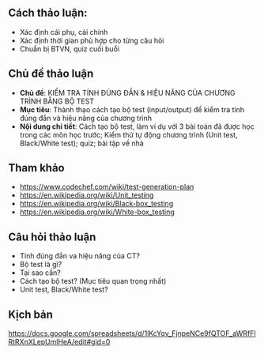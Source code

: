 ## Cách thảo luận:
- Xác định cái phụ, cái chính
- Xác định thời gian phù hợp cho từng câu hỏi
- Chuẩn bị BTVN, quiz cuối buổi

## Chủ đề thảo luận
- **Chủ đề**: KIỂM TRA TÍNH ĐÚNG ĐẮN & HIỆU NĂNG CỦA CHƯƠNG TRÌNH BẰNG BỘ TEST
- **Mục tiêu**: Thành thạo cách tạo bộ test (input/output) để kiểm tra tính đúng đắn và hiệu năng của chương trình
- **Nội dung chi tiết**: Cách tạo bộ test, làm ví dụ với 3 bài toán đã được học trong các môn học trước; Kiểm thử tự động chương trình (Unit test, Black/White test); quiz; bài tập về nhà

## Tham khảo 
- https://www.codechef.com/wiki/test-generation-plan
- https://en.wikipedia.org/wiki/Unit_testing
- https://en.wikipedia.org/wiki/Black-box_testing
- https://en.wikipedia.org/wiki/White-box_testing

## Câu hỏi thảo luận
- Tính đúng đắn va hiệu năng của CT?
- Bộ test là gì?
- Tại sao cần?
- Cách tạo bộ test? (Mục tiêu quan trọng nhất)
- Unit test, Black/White test?

## Kịch bản
https://docs.google.com/spreadsheets/d/1lKcYqv_FjnpeNCe9fQTOF_aWRfFlRtRXnXLepUmlHeA/edit#gid=0
